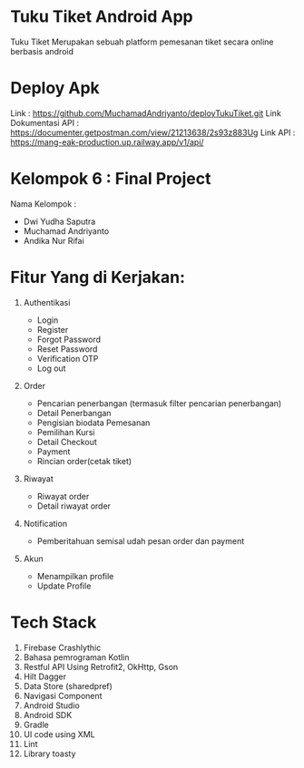 # Tuku Tiket Android App

Tuku Tiket Merupakan sebuah platform pemesanan tiket secara online berbasis android

# Deploy Apk

Link : https://github.com/MuchamadAndriyanto/deployTukuTiket.git
Link Dokumentasi API : https://documenter.getpostman.com/view/21213638/2s93z883Ug
Link API : https://mang-eak-production.up.railway.app/v1/api/

# Kelompok 6 : Final Project

Nama Kelompok : 

- Dwi Yudha Saputra
- Muchamad Andriyanto
- Andika Nur Rifai

# Fitur Yang di Kerjakan:

1. Authentikasi
   - Login
   - Register
   - Forgot Password
   - Reset Password
   - Verification OTP
   - Log out
     
2. Order
   - Pencarian penerbangan (termasuk filter pencarian penerbangan)
   - Detail Penerbangan
   - Pengisian biodata Pemesanan
   - Pemilihan Kursi
   - Detail Checkout
   - Payment
   - Rincian order(cetak tiket)

3. Riwayat
   - Riwayat order
   - Detail riwayat order
  
4. Notification
   - Pemberitahuan semisal udah pesan order dan payment

6. Akun
   - Menampilkan profile
   - Update Profile

# Tech Stack

1. Firebase Crashlythic
2. Bahasa pemrograman Kotlin
3. Restful API Using Retrofit2, OkHttp, Gson
4. Hilt Dagger
5. Data Store (sharedpref)
6. Navigasi Component
7. Android Studio
8. Android SDK
9. Gradle
10. UI code using XML
11. Lint
12. Library toasty

